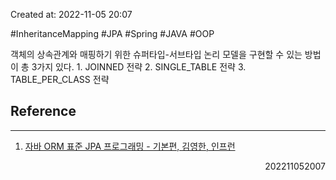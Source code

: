 Created at: 2022-11-05 20:07

#InheritanceMapping #JPA #Spring #JAVA #OOP 

객체의 상속관계와 매핑하기 위한 슈퍼타입-서브타입 논리 모델을 구현할 수 있는 방법이 총 3가지 있다.
	1. JOINNED 전략
	2. SINGLE_TABLE 전략
	3. TABLE_PER_CLASS 전략

## Reference
---
1. [자바 ORM 표준 JPA 프로그래밍 - 기본편, 김영한, 인프런](https://www.inflearn.com/course/ORM-JPA-Basic)
<div style="text-align: right"> 202211052007 </div>